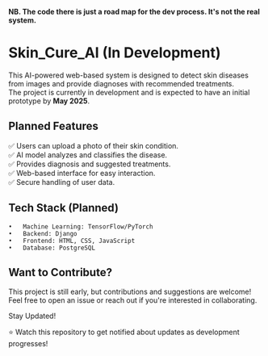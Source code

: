 **NB. The code there is just a road map for the dev process. It's not the real system.**

# Skin_Cure_AI  (In Development)

This AI-powered web-based system is designed to detect skin diseases from images and provide diagnoses with recommended treatments. <br>
The project is currently in development and is expected to have an initial prototype by **May 2025**.
## Planned Features

✅ Users can upload a photo of their skin condition.<br>
✅ AI model analyzes and classifies the disease.<br>
✅ Provides diagnosis and suggested treatments.<br>
✅ Web-based interface for easy interaction.<br>
✅ Secure handling of user data.<br>

## Tech Stack (Planned)

	•	Machine Learning: TensorFlow/PyTorch
	•	Backend: Django 
	•	Frontend: HTML, CSS, JavaScript
	•	Database: PostgreSQL 


## Want to Contribute?

This project is still early, but contributions and suggestions are welcome! Feel free to open an issue or reach out if you're interested in collaborating.

Stay Updated!

⭐ Watch this repository to get notified about updates as development progresses!
